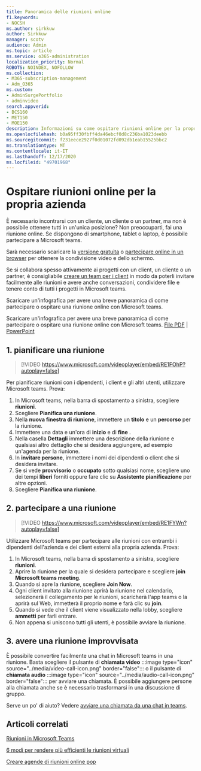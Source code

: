 ```yaml
---
title: Panoramica delle riunioni online
f1.keywords:
- NOCSH
ms.author: sirkkuw
author: Sirkkuw
manager: scotv
audience: Admin
ms.topic: article
ms.service: o365-administration
localization_priority: Normal
ROBOTS: NOINDEX, NOFOLLOW
ms.collection:
- M365-subscription-management
- Adm_O365
ms.custom:
- AdminSurgePortfolio
- adminvideo
search.appverid:
- BCS160
- MET150
- MOE150
description: Informazioni su come ospitare riunioni online per la propria azienda.
ms.openlocfilehash: b0a95ff30fbff4da46ebcf0d8c236ba1023deebb
ms.sourcegitcommit: f231eece2927f0d01072fd092db1eab15525bbc2
ms.translationtype: MT
ms.contentlocale: it-IT
ms.lasthandoff: 12/17/2020
ms.locfileid: "49701968"
---
```

# <a name="host-online-meetings-for-your-business"></a>Ospitare riunioni online per la propria azienda

È necessario incontrarsi con un cliente, un cliente o un partner, ma non è possibile ottenere tutti in un'unica posizione? Non preoccuparti, fai una riunione online. Se dispongono di smartphone, tablet o laptop, è possibile partecipare a Microsoft teams.

Sarà necessario scaricare la [versione gratuita](https://support.microsoft.com/office/6d79a648-6913-4696-9237-ed13de64ae3c) o [partecipare online in un browser](https://support.microsoft.com/office/1613bb53-f3fa-431e-85a9-d6a91e3468c9) per ottenere la condivisione video e dello schermo.

Se si collabora spesso attivamente ai progetti con un client, un cliente o un partner, è consigliabile [creare un team per i client](https://support.microsoft.com/office/11fbb083-52ee-434d-8c6e-63711fdafac7) in modo da poterli invitare facilmente alle riunioni e avere anche conversazioni, condividere file e tenere conto di tutti i progetti in Microsoft teams.

Scaricare un'infografica per avere una breve panoramica di come partecipare o ospitare una riunione online con Microsoft teams.

Scaricare un'infografica per avere una breve panoramica di come partecipare o ospitare una riunione online con Microsoft teams. [File PDF](https://go.microsoft.com/fwlink/?linkid=2078712)  |  [PowerPoint](https://go.microsoft.com/fwlink/?linkid=2079515)

## <a name="1-schedule-a-meeting"></a>1. pianificare una riunione

> [!VIDEO https://www.microsoft.com/videoplayer/embed/RE1FOhP?autoplay=false]

Per pianificare riunioni con i dipendenti, i client e gli altri utenti, utilizzare Microsoft teams. Prova:

1. In Microsoft teams, nella barra di spostamento a sinistra, scegliere **riunioni**.
1. Scegliere **Pianifica una riunione**.
1. Nella **nuova finestra di riunione**, immettere un **titolo** e un **percorso** per la riunione.
1. Immettere una data e un'ora di **inizio** e di **fine** .
1. Nella casella **Dettagli** immettere una descrizione della riunione e qualsiasi altro dettaglio che si desidera aggiungere, ad esempio un'agenda per la riunione.
1. In **invitare persone**, immettere i nomi dei dipendenti o client che si desidera invitare.
1. Se si vede **provvisorio** o **occupato** sotto qualsiasi nome, scegliere uno dei tempi **liberi** forniti oppure fare clic su **Assistente pianificazione** per altre opzioni.
1. Scegliere **Pianifica una riunione**.

## <a name="2-join-a-meeting"></a>2. partecipare a una riunione

> [!VIDEO https://www.microsoft.com/videoplayer/embed/RE1FYWn?autoplay=false]

Utilizzare Microsoft teams per partecipare alle riunioni con entrambi i dipendenti dell'azienda e dei client esterni alla propria azienda. Prova:

1. In Microsoft teams, nella barra di spostamento a sinistra, scegliere **riunioni**.
1. Aprire la riunione per la quale si desidera partecipare e scegliere **join Microsoft teams meeting**.
1. Quando si apre la riunione, scegliere **Join Now**.
1. Ogni client invitato alla riunione aprirà la riunione nel calendario, selezionerà il collegamento per le riunioni, scaricherà l'app teams o la aprirà sul Web, immetterà il proprio nome e farà clic su **join**.
1. Quando si vede che il client viene visualizzato nella lobby, scegliere **ammetti** per farli entrare.
1. Non appena si uniscono tutti gli utenti, è possibile avviare la riunione.
 
## <a name="3-have-an-impromptu-meeting"></a>3. avere una riunione improvvisata

È possibile convertire facilmente una chat in Microsoft teams in una riunione. Basta scegliere il pulsante di **chiamata video** :::image type="icon" source="../media/video-call-icon.png" border="false"::: o il pulsante di **chiamata audio** :::image type="icon" source="../media/audio-call-icon.png" border="false"::: per avviare una chiamata. È possibile aggiungere persone alla chiamata anche se è necessario trasformarsi in una discussione di gruppo.

Serve un po' di aiuto? Vedere [avviare una chiamata da una chat in teams](https://support.microsoft.com/office/f5138c9d-df4c-43d8-9cf6-53400c1a7798).

## <a name="related-articles"></a>Articoli correlati

[Riunioni in Microsoft Teams](https://docs.microsoft.com/microsoftteams/tutorial-meetings-in-teams)

[6 modi per rendere più efficienti le riunioni virtuali](https://products.office.com/en-us/business/articles/6-ways-to-make-virtual-meetings-more-efficient)

[Creare agende di riunioni online pop](https://products.office.com/en-us/business/articles/6-ways-to-make-your-online-meeting-agendas-pop)